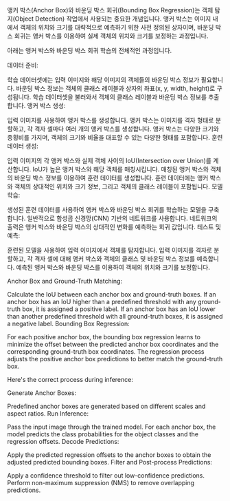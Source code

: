 
앵커 박스(Anchor Box)와 바운딩 박스 회귀(Bounding Box Regression)는 객체 탐지(Object Detection) 작업에서 사용되는 중요한 개념입니다. 앵커 박스는 이미지 내에서 객체의 위치와 크기를 대략적으로 예측하기 위한 사전 정의된 상자이며, 바운딩 박스 회귀는 앵커 박스를 이용하여 실제 객체의 위치와 크기를 보정하는 과정입니다.

아래는 앵커 박스와 바운딩 박스 회귀 학습의 전체적인 과정입니다.

데이터 준비:

학습 데이터셋에는 입력 이미지와 해당 이미지의 객체들의 바운딩 박스 정보가 필요합니다.
바운딩 박스 정보는 객체의 클래스 레이블과 상자의 좌표(x, y, width, height)로 구성됩니다.
학습 데이터셋을 불러와서 객체의 클래스 레이블과 바운딩 박스 정보를 추출합니다.
앵커 박스 생성:

입력 이미지를 사용하여 앵커 박스를 생성합니다.
앵커 박스는 이미지를 격자 형태로 분할하고, 각 격자 셀마다 여러 개의 앵커 박스를 생성합니다.
앵커 박스는 다양한 크기와 종횡비를 가지며, 객체의 크기와 비율을 대표할 수 있는 다양한 형태를 포함합니다.
훈련 데이터 생성:

입력 이미지의 각 앵커 박스와 실제 객체 사이의 IoU(Intersection over Union)를 계산합니다.
IoU가 높은 앵커 박스와 해당 객체를 매칭시킵니다.
매칭된 앵커 박스와 객체의 바운딩 박스 정보를 이용하여 훈련 데이터를 생성합니다.
훈련 데이터에는 앵커 박스와 객체의 상대적인 위치와 크기 정보, 그리고 객체의 클래스 레이블이 포함됩니다.
모델 학습:

생성된 훈련 데이터를 사용하여 앵커 박스와 바운딩 박스 회귀를 학습하는 모델을 구축합니다.
일반적으로 합성곱 신경망(CNN) 기반의 네트워크를 사용합니다.
네트워크의 출력은 앵커 박스와 바운딩 박스의 상대적인 변화를 예측하는 회귀 값입니다.
테스트 및 예측:

훈련된 모델을 사용하여 입력 이미지에서 객체를 탐지합니다.
입력 이미지를 격자로 분할하고, 각 격자 셀에 대해 앵커 박스와 객체의 클래스 및 바운딩 박스 정보를 예측합니다.
예측된 앵커 박스와 바운딩 박스를 이용하여 객체의 위치와 크기를 보정합니다.

Anchor Box and Ground-Truth Matching:

Calculate the IoU between each anchor box and ground-truth boxes.
If an anchor box has an IoU higher than a predefined threshold with any ground-truth box, it is assigned a positive label.
If an anchor box has an IoU lower than another predefined threshold with all ground-truth boxes, it is assigned a negative label.
Bounding Box Regression:

For each positive anchor box, the bounding box regression learns to minimize the offset between the predicted anchor box coordinates and the corresponding ground-truth box coordinates.
The regression process adjusts the positive anchor box predictions to better match the ground-truth box.

Here's the correct process during inference:

Generate Anchor Boxes:

Predefined anchor boxes are generated based on different scales and aspect ratios.
Run Inference:

Pass the input image through the trained model.
For each anchor box, the model predicts the class probabilities for the object classes and the regression offsets.
Decode Predictions:

Apply the predicted regression offsets to the anchor boxes to obtain the adjusted predicted bounding boxes.
Filter and Post-process Predictions:

Apply a confidence threshold to filter out low-confidence predictions.
Perform non-maximum suppression (NMS) to remove overlapping predictions.